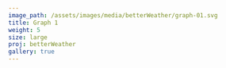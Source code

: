 ```yaml
---
image_path: /assets/images/media/betterWeather/graph-01.svg
title: Graph 1
weight: 5
size: large
proj: betterWeather
gallery: true
---
```

